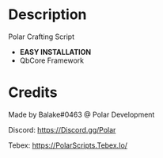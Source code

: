# Description
Polar Crafting Script
* **EASY INSTALLATION**
* QbCore Framework

# Credits
Made by Balake#0463 @ Polar Development

Discord: https://Discord.gg/Polar

Tebex: https://PolarScripts.Tebex.Io/